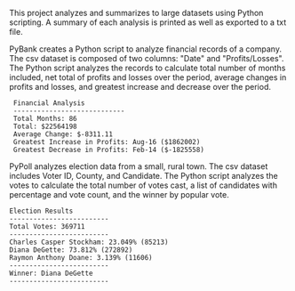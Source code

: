 This project analyzes and summarizes to large datasets using Python scripting. A summary of each analysis is printed as well as exported to a txt file.

PyBank creates a Python script to analyze financial records of a company. The csv dataset is composed of two columns: "Date" and "Profits/Losses".
The Python script analyzes the records to calculate total number of months included, net total of profits and losses over the period, average changes in 
profits and losses, and greatest increase and decrease over the period. 
 ```text
  Financial Analysis
  ----------------------------
  Total Months: 86
  Total: $22564198
  Average Change: $-8311.11
  Greatest Increase in Profits: Aug-16 ($1862002)
  Greatest Decrease in Profits: Feb-14 ($-1825558)
  ```
  
PyPoll analyzes election data from a small, rural town. The csv dataset includes Voter ID, County, and Candidate. The Python script analyzes the votes to calculate
the total number of votes cast, a list of candidates with percentage and vote count, and the winner by popular vote.
  ```text
  Election Results
  -------------------------
  Total Votes: 369711
  -------------------------
  Charles Casper Stockham: 23.049% (85213)
  Diana DeGette: 73.812% (272892)
  Raymon Anthony Doane: 3.139% (11606)
  -------------------------
  Winner: Diana DeGette
  -------------------------
  ```
